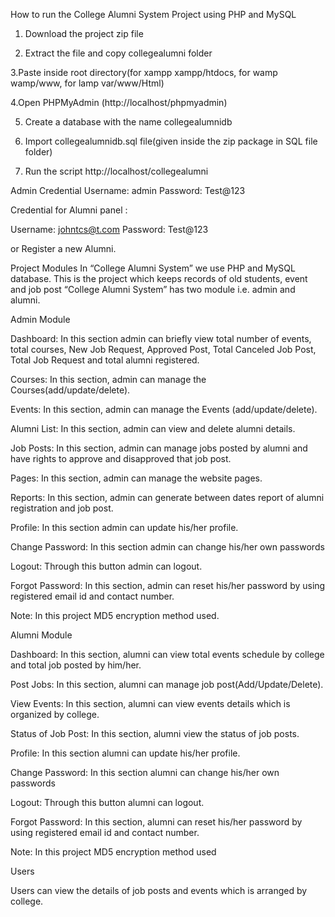 How to run the College Alumni System Project using PHP and MySQL
1. Download the project zip file

2. Extract the file and copy collegealumni folder

3.Paste inside root directory(for xampp xampp/htdocs, for wamp wamp/www, for lamp var/www/Html)

4.Open PHPMyAdmin (http://localhost/phpmyadmin)

5. Create a database with the name  collegealumnidb

6. Import collegealumnidb.sql file(given inside the zip package in SQL file folder)

7. Run the script http://localhost/collegealumni

Admin Credential
Username: admin
Password: Test@123

Credential for Alumni panel :

Username: johntcs@t.com
Password: Test@123

or Register a new Alumni.


Project Modules
In “College Alumni System” we use PHP and MySQL database. This is the project which keeps records of old students, event and job post “College Alumni System” has two module i.e. admin and alumni.

Admin Module

Dashboard: In this section admin can briefly view total number of events, total courses, New Job Request, Approved Post, Total Canceled Job Post, Total Job Request and total alumni registered.

Courses: In this section, admin can manage the Courses(add/update/delete).

Events: In this section, admin can manage the Events (add/update/delete).

Alumni List: In this section, admin can view and delete alumni details.

Job Posts: In this section, admin can manage jobs posted by alumni and have rights to approve and disapproved that job post.

Pages: In this section, admin can manage the website pages.

Reports: In this section, admin can generate between dates report of alumni registration and job post.

Profile: In this section admin can update his/her profile.

Change Password: In this section admin can change his/her own passwords

Logout: Through this button admin can logout.

Forgot Password: In this section, admin can reset his/her password by using registered email id and contact number.

Note:  In this project MD5 encryption method used.

Alumni Module

Dashboard: In this section, alumni can view total events schedule by college and total job posted by him/her.

Post Jobs: In this section, alumni can manage job post(Add/Update/Delete).

View Events: In this section, alumni can view events details which is organized by college.

Status of Job Post: In this section, alumni view the status of job posts.

Profile: In this section alumni can update his/her profile.

Change Password: In this section alumni can change his/her own passwords

Logout: Through this button alumni can logout.

Forgot Password: In this section, alumni can reset his/her password by using registered email id and contact number.

Note:  In this project MD5 encryption method used

Users

Users can view the details of job posts and events which is arranged by college.